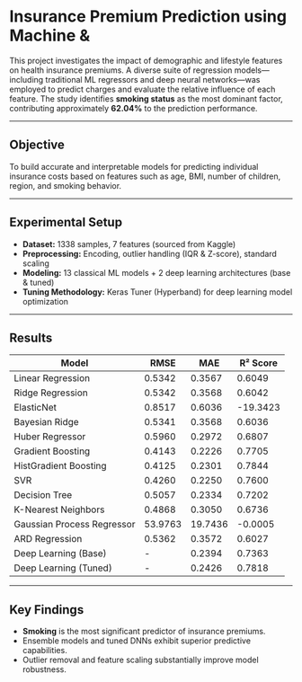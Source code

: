 
# Insurance Premium Prediction using Machine &

This project investigates the impact of demographic and lifestyle features on health insurance premiums. A diverse suite of regression models—including traditional ML regressors and deep neural networks—was employed to predict charges and evaluate the relative influence of each feature. The study identifies **smoking status** as the most dominant factor, contributing approximately **62.04%** to the prediction performance.

---

## Objective

To build accurate and interpretable models for predicting individual insurance costs based on features such as age, BMI, number of children, region, and smoking behavior.

---

## Experimental Setup

- **Dataset:** 1338 samples, 7 features (sourced from Kaggle)
- **Preprocessing:** Encoding, outlier handling (IQR & Z-score), standard scaling
- **Modeling:** 13 classical ML models + 2 deep learning architectures (base & tuned)
- **Tuning Methodology:** Keras Tuner (Hyperband) for deep learning model optimization

---

## Results
| Model                          | RMSE      | MAE      | R² Score            |
|-------------------------------|-----------|----------|---------------------|
| Linear Regression             | 0.5342    | 0.3567   | 0.6049              |
| Ridge Regression              | 0.5342    | 0.3568   | 0.6042              |
| ElasticNet                    | 0.8517    | 0.6036   | -19.3423            |
| Bayesian Ridge                | 0.5341    | 0.3568   | 0.6036              |
| Huber Regressor               | 0.5960    | 0.2972   | 0.6807              |
| Gradient Boosting             | 0.4143    | 0.2226   | 0.7705              |
| HistGradient Boosting         | 0.4125    | 0.2301   | 0.7844              |
| SVR                           | 0.4260    | 0.2250   | 0.7600              |
| Decision Tree                 | 0.5057    | 0.2334   | 0.7202              |
| K-Nearest Neighbors           | 0.4868    | 0.3050   | 0.6736              |
| Gaussian Process Regressor    | 53.9763   | 19.7436  | -0.0005             |
| ARD Regression                | 0.5362    | 0.3572   | 0.6027              |
| Deep Learning (Base)          | -         | 0.2394   | 0.7363              |
| Deep Learning (Tuned)         | -         | 0.2426   | 0.7818              |

---

## Key Findings

- **Smoking** is the most significant predictor of insurance premiums.
- Ensemble models and tuned DNNs exhibit superior predictive capabilities.
- Outlier removal and feature scaling substantially improve model robustness.
